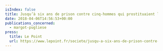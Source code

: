```yaml
---
isIndex: false
title: Jusqu’à six ans de prison contre cinq-hommes qui prostituaient leurs copines
date: 2018-04-06T14:56:53+00:00
publications_concerned:
  - margot-pugliese
press:
  title: Le Point
  url: https://www.lepoint.fr/societe/jusqu-a-six-ans-de-prison-contre-cinq-hommes-qui-prostituaient-leurs-copines-06-04-2018-2208748_23.php
---
```

